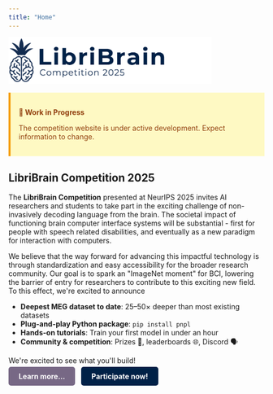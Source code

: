 ```yaml
---
title: "Home"
---
```

<p>
  <img src="libribrain-wordmark.png" alt="LibriBrain Wordmark" width="400"/>
</p>

<div role="alert"
     style="
       background-color: #FEF9C3;
       border-left: 4px solid #F59E0B;
       color: #92400E;
       padding: 1rem;">
  <p style="font-weight: 700;">🚧 Work in Progress</p>
  <p>The competition website is under active development. Expect information to change.</p>
</div>



## LibriBrain Competition 2025

The **LibriBrain Competition** presented at NeurIPS 2025 invites AI researchers and students to take part in the exciting challenge of non-invasively decoding language from the brain. The societal impact of functioning brain computer interface systems will be substantial - first for people with speech related disabilities, and eventually as a new paradigm for interaction with computers.

We believe that the way forward for advancing this impactful technology is through standardization and easy accessibility for the broader research community. Our goal is to spark an "ImageNet moment" for BCI, lowering the barrier of entry for researchers to contribute to this exciting new field. To this effect, we're excited to announce
- **Deepest MEG dataset to date**: 25–50× deeper than most existing datasets
- **Plug-and-play Python package**: `pip install pnpl`
- **Hands-on tutorials**: Train your first model in under an hour
- **Community & competition**: Prizes 🎁, leaderboards 🌐, Discord 🗣️

We're excited to see what you'll build!

<div>
  <a href="https://github.com/pnpl" style="background-color:#776885;color:white;padding:10px 20px;border-radius:5px;text-decoration:none;font-weight:bold;">Learn more...</a>
  &nbsp;
  <a href="#why-participate" style="background-color:#002147;color:white;padding:10px 20px;border-radius:5px;text-decoration:none;font-weight:bold;">Participate now!</a>
</div>